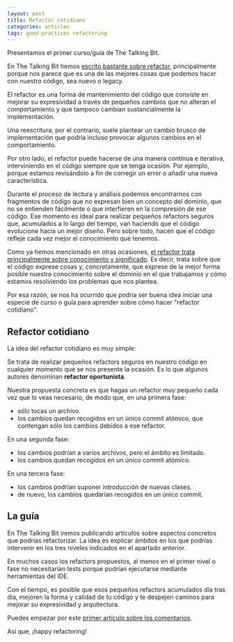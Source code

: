 ```yaml
---
layout: post
title: Refactor cotidiano
categories: articles
tags: good-practices refactoring
---
```


Presentamos el primer curso/guía de The Talking Bit.

En The Talking Bit hemos [escrito bastante sobre refactor](/tag/refactoring/), principalmente porque nos parece que es una de las mejores cosas que podemos hacer con nuestro código, sea nuevo o legacy.

El refactor es una forma de mantenimiento del código que consiste en mejorar su expresividad a través de pequeños cambios que no alteran el comportamiento y que tampoco cambian sustancialmente la implementación.

Una reescritura, por el contrario, suele plantear un cambio brusco de implementación que podría incluso provocar algunos cambios en el comportamiento.

Por otro lado, el refactor puede hacerse de una manera contínua e iterativa, interviniendo en el código siempre que se tenga ocasión. Por ejemplo, porque estamos revisándolo a fin de corregir un error o añadir una nueva característica.

Durante el proceso de lectura y análisis podemos encontrarnos con fragmentos de código que no expresan bien un concepto del dominio, que no se entienden fácilmente o que interfieren en la compresión de ese código. Ese momento es ideal para realizar pequeños refactors seguros que, acumulados a lo largo del tiempo, van haciendo que el código evolucione hacia un mejor diseño. Pero sobre todo, hacen que el código refleje cada vez mejor el conocimiento que tenemos.

Como ya hemos mencionado en otras ocasiones, [el refactor trata principalmente sobre conocimiento y significado](/refactor-knowledge-meaning/). Es decir, trata sobre que el código exprese cosas y, concretamente, que exprese de la mejor forma posible nuestro conocimiento sobre el dominio en el que trabajamos y cómo estamos resolviendo los problemas que nos plantea.

Por esa razón, se nos ha ocurrido que podría ser buena idea iniciar una especie de curso o guía para aprender sobre cómo hacer "refactor cotidiano".

## Refactor cotidiano

La idea del refactor cotidiano es muy simple:

Se trata de realizar pequeños refactors seguros en nuestro código en cualquier momento que se nos presente la ocasión. Es lo que algunos autores denominan **refactor oportunista**.

Nuestra propuesta concreta es que hagas un refactor muy pequeño cada vez que lo veas necesario, de modo que, en una primera fase:

* sólo tocas un archivo.
* los cambios quedan recogidos en un único commit atómico, que contengan sólo los cambios debidos a ese refactor.

En una segunda fase:

* los cambios podrían a varios archivos, pero el ámbito es limitado.
* los cambios quedan recogidos en un único commit atómico.

En una tercera fase:

* los cambios podrían suponer introducción de nuevas clases.
* de nuevo, los cambios quedarían recogidos en un único commit.

## La guía

En The Talking Bit iremos publicando artículos sobre aspectos concretos que podrías refactorizar. La idea es explicar ámbitos en los que podrías intervenir en los tres niveles indicados en el apartado anterior.

En muchos casos los refactors propuestos, al menos en el primer nivel o fase no  necesitarían tests porque podrían ejecutarse mediante herramientas del IDE.

Con el tiempo, es posible que esos pequeños refactors acumulados día tras día, mejoren la forma y calidad de tu código y te despejen caminos para mejorar su expresividad y arquitectura.

Puedes empezar por este [primer artículo sobre los comentarios](/everyday-refactor-1/).

Así que, ¡happy refactoring!
